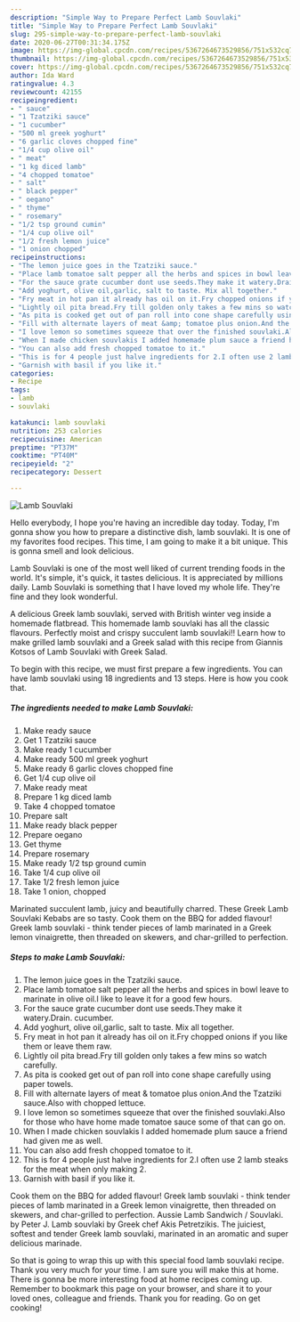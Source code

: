 ```yaml
---
description: "Simple Way to Prepare Perfect Lamb Souvlaki"
title: "Simple Way to Prepare Perfect Lamb Souvlaki"
slug: 295-simple-way-to-prepare-perfect-lamb-souvlaki
date: 2020-06-27T00:31:34.175Z
image: https://img-global.cpcdn.com/recipes/5367264673529856/751x532cq70/lamb-souvlaki-recipe-main-photo.jpg
thumbnail: https://img-global.cpcdn.com/recipes/5367264673529856/751x532cq70/lamb-souvlaki-recipe-main-photo.jpg
cover: https://img-global.cpcdn.com/recipes/5367264673529856/751x532cq70/lamb-souvlaki-recipe-main-photo.jpg
author: Ida Ward
ratingvalue: 4.3
reviewcount: 42155
recipeingredient:
- " sauce"
- "1 Tzatziki sauce"
- "1 cucumber"
- "500 ml greek yoghurt"
- "6 garlic cloves chopped fine"
- "1/4 cup olive oil"
- " meat"
- "1 kg diced lamb"
- "4 chopped tomatoe"
- " salt"
- " black pepper"
- " oegano"
- " thyme"
- " rosemary"
- "1/2 tsp ground cumin"
- "1/4 cup olive oil"
- "1/2 fresh lemon juice"
- "1 onion chopped"
recipeinstructions:
- "The lemon juice goes in the Tzatziki sauce."
- "Place lamb tomatoe salt pepper all the herbs and spices in bowl leave to marinate in olive oil.I like to leave it for a good few hours."
- "For the sauce grate cucumber dont use seeds.They make it watery.Drain. cucumber."
- "Add yoghurt, olive oil,garlic, salt to taste. Mix all together."
- "Fry meat in hot pan it already has oil on it.Fry chopped onions if you like them or leave them raw."
- "Lightly oil pita bread.Fry till golden only takes a few mins so watch carefully."
- "As pita is cooked get out of pan roll into cone shape carefully using paper towels."
- "Fill with alternate layers of meat &amp; tomatoe plus onion.And the Tzatziki sauce.Also with chopped lettuce."
- "I love lemon so sometimes squeeze that over the finished souvlaki.Also for those who have home made tomatoe sauce some of that can go on."
- "When I made chicken souvlakis I added homemade plum sauce a friend had given me as well."
- "You can also add fresh chopped tomatoe to it."
- "This is for 4 people just halve ingredients for 2.I often use 2 lamb steaks for the meat when only making 2."
- "Garnish with basil if you like it."
categories:
- Recipe
tags:
- lamb
- souvlaki

katakunci: lamb souvlaki 
nutrition: 253 calories
recipecuisine: American
preptime: "PT37M"
cooktime: "PT40M"
recipeyield: "2"
recipecategory: Dessert

---
```



![Lamb Souvlaki](https://img-global.cpcdn.com/recipes/5367264673529856/751x532cq70/lamb-souvlaki-recipe-main-photo.jpg)

Hello everybody, I hope you're having an incredible day today. Today, I'm gonna show you how to prepare a distinctive dish, lamb souvlaki. It is one of my favorites food recipes. This time, I am going to make it a bit unique. This is gonna smell and look delicious.

Lamb Souvlaki is one of the most well liked of current trending foods in the world. It's simple, it's quick, it tastes delicious. It is appreciated by millions daily. Lamb Souvlaki is something that I have loved my whole life. They're fine and they look wonderful.

A delicious Greek lamb souvlaki, served with British winter veg inside a homemade flatbread. This homemade lamb souvlaki has all the classic flavours. Perfectly moist and crispy succulent lamb souvlaki!! Learn how to make grilled lamb souvlaki and a Greek salad with this recipe from Giannis Kotsos of Lamb Souvlaki with Greek Salad.


To begin with this recipe, we must first prepare a few ingredients. You can have lamb souvlaki using 18 ingredients and 13 steps. Here is how you cook that.

<!--inarticleads1-->

##### The ingredients needed to make Lamb Souvlaki:

1. Make ready  sauce
1. Get 1 Tzatziki sauce
1. Make ready 1 cucumber
1. Make ready 500 ml greek yoghurt
1. Make ready 6 garlic cloves chopped fine
1. Get 1/4 cup olive oil
1. Make ready  meat
1. Prepare 1 kg diced lamb
1. Take 4 chopped tomatoe
1. Prepare  salt
1. Make ready  black pepper
1. Prepare  oegano
1. Get  thyme
1. Prepare  rosemary
1. Make ready 1/2 tsp ground cumin
1. Take 1/4 cup olive oil
1. Take 1/2 fresh lemon juice
1. Take 1 onion, chopped


Marinated succulent lamb, juicy and beautifully charred. These Greek Lamb Souvlaki Kebabs are so tasty. Cook them on the BBQ for added flavour! Greek lamb souvlaki - think tender pieces of lamb marinated in a Greek lemon vinaigrette, then threaded on skewers, and char-grilled to perfection. 

<!--inarticleads2-->

##### Steps to make Lamb Souvlaki:

1. The lemon juice goes in the Tzatziki sauce.
1. Place lamb tomatoe salt pepper all the herbs and spices in bowl leave to marinate in olive oil.I like to leave it for a good few hours.
1. For the sauce grate cucumber dont use seeds.They make it watery.Drain. cucumber.
1. Add yoghurt, olive oil,garlic, salt to taste. Mix all together.
1. Fry meat in hot pan it already has oil on it.Fry chopped onions if you like them or leave them raw.
1. Lightly oil pita bread.Fry till golden only takes a few mins so watch carefully.
1. As pita is cooked get out of pan roll into cone shape carefully using paper towels.
1. Fill with alternate layers of meat &amp; tomatoe plus onion.And the Tzatziki sauce.Also with chopped lettuce.
1. I love lemon so sometimes squeeze that over the finished souvlaki.Also for those who have home made tomatoe sauce some of that can go on.
1. When I made chicken souvlakis I added homemade plum sauce a friend had given me as well.
1. You can also add fresh chopped tomatoe to it.
1. This is for 4 people just halve ingredients for 2.I often use 2 lamb steaks for the meat when only making 2.
1. Garnish with basil if you like it.


Cook them on the BBQ for added flavour! Greek lamb souvlaki - think tender pieces of lamb marinated in a Greek lemon vinaigrette, then threaded on skewers, and char-grilled to perfection. Aussie Lamb Sandwich / Souvlaki. by Peter J. Lamb souvlaki by Greek chef Akis Petretzikis. The juiciest, softest and tender Greek lamb souvlaki, marinated in an aromatic and super delicious marinade. 

So that is going to wrap this up with this special food lamb souvlaki recipe. Thank you very much for your time. I am sure you will make this at home. There is gonna be more interesting food at home recipes coming up. Remember to bookmark this page on your browser, and share it to your loved ones, colleague and friends. Thank you for reading. Go on get cooking!
